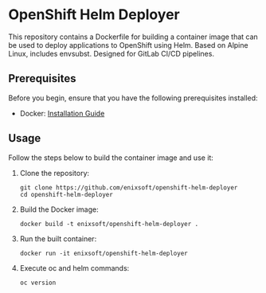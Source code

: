 # OpenShift Helm Deployer

This repository contains a Dockerfile for building a container image that can be used to deploy applications to OpenShift using Helm.
Based on Alpine Linux, includes envsubst. Designed for GitLab CI/CD pipelines.

## Prerequisites

Before you begin, ensure that you have the following prerequisites installed:

- Docker: [Installation Guide](https://docs.docker.com/get-docker/)

## Usage

Follow the steps below to build the container image and use it:

1. Clone the repository:

   ```shell
   git clone https://github.com/enixsoft/openshift-helm-deployer
   cd openshift-helm-deployer
   ```

2. Build the Docker image:

   ```shell
   docker build -t enixsoft/openshift-helm-deployer .
   ```

3. Run the built container:

   ```shell
   docker run -it enixsoft/openshift-helm-deployer
   ```

4. Execute oc and helm commands:
   ```shell
   oc version
   ```
